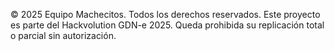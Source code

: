 © 2025 Equipo Machecitos. Todos los derechos reservados.
Este proyecto es parte del Hackvolution GDN-e 2025. Queda prohibida su replicación total o parcial sin autorización.
